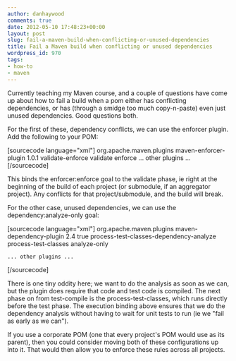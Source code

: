 ```yaml
---
author: danhaywood
comments: true
date: 2012-05-10 17:48:23+00:00
layout: post
slug: fail-a-maven-build-when-conflicting-or-unused-dependencies
title: Fail a Maven build when conflicting or unused dependencies
wordpress_id: 970
tags:
- how-to
- maven
---
```



Currently teaching my Maven course, and a couple of questions have come up about how to fail a build when a pom either has conflicting dependencies, or has (through a smidge too much copy-n-paste) even just unused dependencies.  Good questions both.




For the first of these, dependency conflicts, <!-- more --> we can use the enforcer plugin.  Add the following to your POM:

[sourcecode language="xml"]
<build>
  <plugins>
    <plugin>
      <groupId>org.apache.maven.plugins</groupId>
      <artifactId>maven-enforcer-plugin</artifactId>
      <version>1.0.1</version>
      <executions>
        <execution>
          <id>validate-enforce</id>
          <configuration>
            <rules> 
               <DependencyConvergence />
            </rules>
          </configuration>
          <phase>validate</phase>
          <goals> 
            <goal>enforce</goal>
          </goals>
        </execution>
      </executions>
    </plugin>
    ... other plugins ...
  </plugins>
</build>
[/sourcecode]




This binds the enforcer:enforce goal to the validate phase, ie right at the beginning of the build of each project (or submodule, if an aggregator project).  Any conflicts for that project/submodule, and the build will break.




For the other case, unused dependencies, we can use the dependency:analyze-only goal:

[sourcecode language="xml"]
<build>
  <plugins>
    <plugin>
      <groupId>org.apache.maven.plugins</groupId>
      <artifactId>maven-dependency-plugin</artifactId>
      <version>2.4</version>
      <configuration>
        <failOnWarning>true</failOnWarning>
      </configuration>
      <executions>
        <execution>
          <id>process-test-classes-dependency-analyze</id>
          <!-- needs all code to be compiled -->
          <phase>process-test-classes</phase>
          <goals>
            <goal>analyze-only</goal>
          </goals>
        </execution>
      </executions>
    </plugin>

    ... other plugins ...
  </plugins>
</build>
[/sourcecode]



There is one tiny oddity here; we want to do the analysis as soon as we can, but the plugin does require that code and test code is compiled.  The next phase on from test-compile is the process-test-classes, which runs directly before the test phase.  The execution binding above ensures that we do the dependency analysis without having to wait for unit tests to run (ie we "fail as early as we can").




If you use a corporate POM (one that every project's POM would use as its parent), then you could consider moving both of these configurations up into it.  That would then allow you to enforce these rules across all projects.
